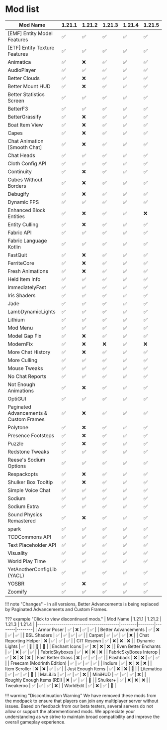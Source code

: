 # Mod list

| Mod Name                                | 1.21.1 | 1.21.2 | 1.21.3 | 1.21.4 | 1.21.5 | 1.21.6 | 1.21.7 | 1.21.8 |
|-----------------------------------------|--------|--------|--------|--------|--------|--------|--------|--------|
| [EMF] Entity Model Features             | ✅     | ✅     | ✅     | ✅     | ✅     | ✅     | ✅     | ✅     |
| [ETF] Entity Texture Features           | ✅     | ✅     | ✅     | ✅     | ✅     | ✅     | ✅     | ✅     |
| Animatica                               | ✅     | ❌     | ✅     | ✅     | ✅     | ✅     | ✅     | ✅     |
| AudioPlayer                             | ✅     | ✅     | ✅     | ✅     | ✅     | ✅     | ✅     | ✅     |
| Better Clouds                           | ✅     | ❌     | ✅     | ✅     | ✅     | ✅     | ✅     | ✅     |
| Better Mount HUD                        | ✅     | ❌     | ✅     | ✅     | ✅     | ✅     | ✅     | ✅     |
| Better Statistics Screen                | ✅     | ✅     | ✅     | ✅     | ✅     | ✅     | ✅     | ✅     |
| BetterF3                                | ✅     | ✅     | ✅     | ✅     | ✅     | ✅     | ✅     | ✅     |
| BetterGrassify                          | ✅     | ❌     | ✅     | ✅     | ✅     | ✅     | ✅     | ✅     |
| Boat Item View                          | ✅     | ❌     | ✅     | ✅     | ✅     | ✅     | ✅     | ✅     |
| Capes                                   | ✅     | ❌     | ✅     | ✅     | ✅     | ✅     | ✅     | ✅     |
| Chat Animation [Smooth Chat]            | ✅     | ❌     | ✅     | ✅     | ✅     | ✅     | ✅     | ✅     |
| Chat Heads                              | ✅     | ✅     | ✅     | ✅     | ✅     | ✅     | ✅     | ✅     |
| Cloth Config API                        | ✅     | ✅     | ✅     | ✅     | ✅     | ✅     | ✅     | ✅     |
| Continuity                              | ✅     | ❌     | ✅     | ✅     | ✅     | ✅     | ✅     | ✅     |
| Cubes Without Borders                   | ✅     | ❌     | ✅     | ✅     | ✅     | ✅     | ✅     | ✅     |
| Debugify                                | ✅     | ❌     | ✅     | ✅     | ✅     | ❌     | ✅     | ✅     |
| Dynamic FPS                             | ✅     | ✅     | ✅     | ✅     | ✅     | ✅     | ✅     | ✅     |
| Enhanced Block Entities                 | ✅     | ❌     | ✅     | ✅     | ❌     | ❌     | ❌     | ❌     |
| Entity Culling                          | ✅     | ❌     | ✅     | ✅     | ✅     | ✅     | ✅     | ✅     |
| Fabric API                              | ✅     | ✅     | ✅     | ✅     | ✅     | ✅     | ✅     | ✅     |
| Fabric Language Kotlin                  | ✅     | ✅     | ✅     | ✅     | ✅     | ✅     | ✅     | ✅     |
| FastQuit                                | ✅     | ❌     | ✅     | ✅     | ✅     | ✅     | ✅     | ✅     |
| FerriteCore                             | ✅     | ❌     | ✅     | ✅     | ✅     | ✅     | ✅     | ✅     |
| Fresh Animations                        | ✅     | ❌     | ✅     | ✅     | ✅     | ✅     | ✅     | ✅     |
| Held Item Info                          | ✅     | ✅     | ✅     | ✅     | ✅     | ✅     | ✅     | ✅     |
| ImmediatelyFast                         | ✅     | ✅     | ✅     | ✅     | ✅     | ✅     | ✅     | ✅     |
| Iris Shaders                            | ✅     | ✅     | ✅     | ✅     | ✅     | ✅     | ✅     | ✅     |
| Jade                                    | ✅     | ✅     | ✅     | ✅     | ✅     | ✅     | ✅     | ✅     |
| LambDynamicLights                       | ✅     | ✅     | ✅     | ✅     | ✅     | ✅     | ✅     | ✅     |
| Lithium                                 | ✅     | ✅     | ✅     | ✅     | ✅     | ✅     | ✅     | ✅     |
| Mod Menu                                | ✅     | ✅     | ✅     | ✅     | ✅     | ✅     | ✅     | ✅     |
| Model Gap Fix                           | ✅     | ❌     | ✅     | ✅     | ✅     | ✅     | ✅     | ✅     |
| ModernFix                               | ✅     | ❌     | ❌     | ✅     | ❌     | ❌     | ❌     | ❌     |
| More Chat History                       | ✅     | ❌     | ✅     | ✅     | ✅     | ✅     | ✅     | ✅     |
| More Culling                            | ✅     | ✅     | ✅     | ✅     | ✅     | ✅     | ✅     | ✅     |
| Mouse Tweaks                            | ✅     | ✅     | ✅     | ✅     | ✅     | ✅     | ✅     | ✅     |
| No Chat Reports                         | ✅     | ✅     | ✅     | ✅     | ✅     | ✅     | ✅     | ✅     |
| Not Enough Animations                   | ✅     | ❌     | ✅     | ✅     | ✅     | ✅     | ✅     | ✅     |
| OptiGUI                                 | ✅     | ✅     | ✅     | ✅     | ✅     | ✅     | ✅     | ✅     |
| Paginated Advancements & Custom Frames  | ✅     | ❌     | ✅     | ✅     | ✅     | ✅     | ✅     | ✅     |
| Polytone                                | ✅     | ❌     | ✅     | ✅     | ✅     | ❌     | ❌     | ✅     |
| Presence Footsteps                      | ✅     | ❌     | ✅     | ✅     | ✅     | ❌     | ❌     | ❌     |
| Puzzle                                  | ✅     | ❌     | ✅     | ✅     | ✅     | ✅     | ✅     | ✅     |
| Redstone Tweaks                         | ✅     | ✅     | ✅     | ✅     | ✅     | ✅     | ✅     | ✅     |
| Reese's Sodium Options                  | ✅     | ✅     | ✅     | ✅     | ✅     | ✅     | ✅     | ✅     |
| Respackopts                             | ✅     | ❌     | ✅     | ✅     | ✅     | ✅     | ✅     | ✅     |
| Shulker Box Tooltip                     | ✅     | ❌     | ✅     | ✅     | ✅     | ✅     | ✅     | ✅     |
| Simple Voice Chat                       | ✅     | ✅     | ✅     | ✅     | ✅     | ✅     | ✅     | ✅     |
| Sodium                                  | ✅     | ✅     | ✅     | ✅     | ✅     | ✅     | ✅     | ✅     |
| Sodium Extra                            | ✅     | ✅     | ✅     | ✅     | ✅     | ✅     | ✅     | ✅     |
| Sound Physics Remastered                | ✅     | ❌     | ✅     | ✅     | ✅     | ✅     | ✅     | ✅     |
| spark                                   | ✅     | ✅     | ✅     | ✅     | ✅     | ✅     | ✅     | ✅     |
| TCDCommons API                          | ✅     | ✅     | ✅     | ✅     | ✅     | ✅     | ✅     | ✅     |
| Text Placeholder API                    | ✅     | ✅     | ✅     | ✅     | ✅     | ✅     | ✅     | ✅     |
| Visuality                               | ✅     | ✅     | ✅     | ✅     | ✅     | ✅     | ✅     | ✅     |
| World Play Time                         | ✅     | ✅     | ✅     | ✅     | ✅     | ❌     | ❌     | ❌     |
| YetAnotherConfigLib (YACL)              | ✅     | ✅     | ✅     | ✅     | ✅     | ✅     | ✅     | ✅     |
| YOSBR                                   | ✅     | ❌     | ✅     | ✅     | ✅     | ✅     | ✅     | ✅     |
| Zoomify                                 | ✅     | ✅     | ✅     | ✅     | ✅     | ✅     | ✅     | ✅     |

!!! note "Changes"
    - In all versions, Better Advancements is being replaced by Paginated Advancements and Custom Frames.

??? example "Click to view discontinued mods."
    | Mod Name                                | 1.21.1 | 1.21.2 | 1.21.3 | 1.21.4 |
    |-----------------------------------------|--------|--------|--------|--------|
    | Armor Poser                             | ✅     | ❌     | ✅     | ✅     |
    | Better Advancements                     | ✅     | ❌     | ✅     | ✅     |
    | BSL Shaders                             | ✅     | ✅     | ✅     | ✅     |
    | Carpet                                  | ✅     | ✅     | ✅     | ❌     |
    | Chat Reporting Helper                   | ❌     | ✅     | ✅     | ✅     |
    | CIT Resewn                              | ✅     | ❌     | ❌     | ❌     |
    | Dynamic Lights                          | ✅     | 🛑     | 🛑     | 🛑     |
    | Enchant Icons                           | ✅     | ❌     | ❌     | ❌     |
    | Even Better Enchants                    | ✅     | ❌     | ✅     | ✅     |
    | FabricSkyboxes                          | ✅     | ❌     | ❌     | ❌     |
    | FabricSkyBoxes Interop                  | ✅     | ❌     | ❌     | ❌     |
    | Fast Better Grass                       | ❌     | ✅     | ✅     | ✅     |
    | Flashback                               | ❌     | ❌     | ✅     | ✅     |
    | Freecam (Modrinth Edition)              | ✅     | ✅     | ✅     | ✅     |
    | Indium                                  | ✅     | ❌     | ❌     | ❌     |
    | Item Scroller                           | ❌     | ❌     | ✅     | ✅     |
    | Just Enough Items                       | ✅     | ❌     | ❌     | 🛑     |
    | Litematica                              | ✅     | ✅     | ✅     | 🛑     |
    | MaLiLib                                 | ✅     | ✅     | ✅     | ❌     |
    | MiniHUD                                 | ✅     | ✅     | ✅     | ❌     |
    | Roughly Enough Items (REI)              | ❌     | ✅     | ✅     | 🛑     |
    | Shulker+                                | ✅     | ❌     | ❌     | ❌     |
    | Tweakeroo                               | ✅     | ✅     | ✅     | ❌     |
    | WorldEdit                               | ✅     | ❌     | ✅     | 🛑     |

!!! warning "Discontinuation Warning"
    We have removed these mods from the modpack to ensure that players can join any multiplayer server without issues. Based on feedback from our beta testers, several servers do not allow or support the aforementioned mods. We appreciate your understanding as we strive to maintain broad compatibility and improve the overall gameplay experience.
